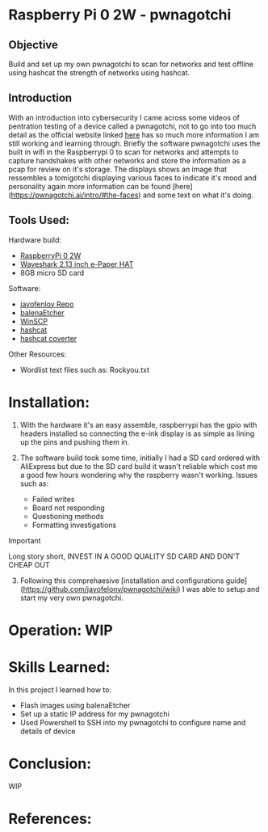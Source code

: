 # Raspberry Pi 0 2W - pwnagotchi 

## Objective
Build and set up my own pwnagotchi to scan for networks and test offline using hashcat the strength of networks using hashcat. 

## Introduction
With an introduction into cybersecurity I came across some videos of pentration testing of a device called a pwnagotchi, not to go into too much detail as the official website linked [here](https://pwnagotchi.ai/usage/#anatomy-of-a-pwnagotchi-face) has so much more information I am still working and learning through. Briefly the software pwnagotchi uses the built in wifi in the Raspberrypi 0 to scan for networks and attempts to capture handshakes with other networks and store the information as a pcap for review on it's storage. The displays shows an image that ressembles a tomigotchi displaying various faces to indicate it's mood and personality again more information can be found [here] (https://pwnagotchi.ai/intro/#the-faces) and some text on what it's doing.  

## Tools Used: 
Hardware build: 
 - [RaspberryPi 0 2W](https://www.aliexpress.com/item/1005007480776599.html?spm=a2g0o.productlist.main.3.65eccVmmcVmmyz&algo_pvid=14c9d7c4-709a-43c6-b532-dbc1c1a2eae3&utparam-url=scene%3Asearch%7Cquery_from%3A)
 - [Waveshark 2.13 inch e-Paper HAT](https://www.aliexpress.com/item/33005909532.html?spm=a2g0o.store_pc_home.promoteWysiwyg_494620227.33005909532)
 - 8GB micro SD card
   
Software: 
 - [jayofenloy Repo](https://github.com/jayofelony/pwnagotchi)
 - [balenaEtcher](https://etcher.balena.io/) 
 - [WinSCP](https://winscp.net/eng/download.php)
 - [hashcat](https://hashcat.net/hashcat/)
 - [hashcat coverter](https://hashcat.net/cap2hashcat/)

Other Resources:
- Wordlist text files such as: Rockyou.txt 

# Installation:
  1. With the hardware it's an easy assemble, raspberrypi has the gpio with headers installed so connecting the e-ink display is as simple as lining up the pins and pushing them in.
     
  2. The software build took some time, initially I had a SD card ordered with AliExpress but due to the SD card build it wasn't reliable which cost me a good few hours wondering why the raspberry wasn't working. Issues such as:
     - Failed writes
     - Board not responding
     - Questioning methods
     - Formatting investigations
       
  > [!IMPORTANT]
  > Long story short, INVEST IN A GOOD QUALITY SD CARD AND DON'T CHEAP OUT
     
  3. Following this comprehaesive [installation and configurations guide] (https://github.com/jayofelony/pwnagotchi/wiki) I was able to setup and start my very own pwnagotchi.

# Operation: WIP
       
# Skills Learned: 
In this project I learned how to: 
- Flash images using balenaEtcher
- Set up a static IP address for my pwnagotchi
- Used Powershell to SSH into my pwnagotchi to configure name and details of device
  
      
# Conclusion: 
WIP

# References: 
  
      
